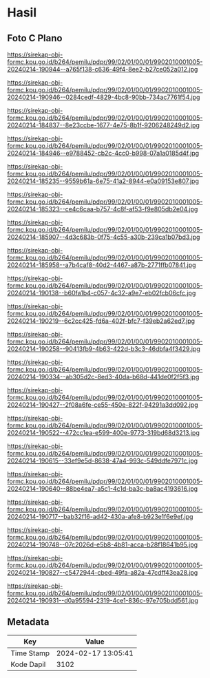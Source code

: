 # Hasil

## Foto C Plano

https://sirekap-obj-formc.kpu.go.id/b264/pemilu/pdpr/99/02/01/00/01/9902010001005-20240214-190944--a765f138-c636-49f4-8ee2-b27ce052a012.jpg

https://sirekap-obj-formc.kpu.go.id/b264/pemilu/pdpr/99/02/01/00/01/9902010001005-20240214-190946--0284cedf-4829-4bc8-90bb-734ac7761f54.jpg

https://sirekap-obj-formc.kpu.go.id/b264/pemilu/pdpr/99/02/01/00/01/9902010001005-20240214-184837--8e23ccbe-1677-4e75-8b1f-9206248249d2.jpg

https://sirekap-obj-formc.kpu.go.id/b264/pemilu/pdpr/99/02/01/00/01/9902010001005-20240214-184946--e9788452-cb2c-4cc0-b998-07a1a0185d4f.jpg

https://sirekap-obj-formc.kpu.go.id/b264/pemilu/pdpr/99/02/01/00/01/9902010001005-20240214-185235--9559b61a-6e75-41a2-8944-e0a09153e807.jpg

https://sirekap-obj-formc.kpu.go.id/b264/pemilu/pdpr/99/02/01/00/01/9902010001005-20240214-185323--ce4c6caa-b757-4c8f-af53-f9e805db2e04.jpg

https://sirekap-obj-formc.kpu.go.id/b264/pemilu/pdpr/99/02/01/00/01/9902010001005-20240214-185907--4d3c683b-0f75-4c55-a30b-239ca1b07bd3.jpg

https://sirekap-obj-formc.kpu.go.id/b264/pemilu/pdpr/99/02/01/00/01/9902010001005-20240214-185958--a7b4caf8-40d2-4467-a87b-2771ffb07841.jpg

https://sirekap-obj-formc.kpu.go.id/b264/pemilu/pdpr/99/02/01/00/01/9902010001005-20240214-190138--b60fa1b4-c057-4c32-a9e7-eb02fcb06cfc.jpg

https://sirekap-obj-formc.kpu.go.id/b264/pemilu/pdpr/99/02/01/00/01/9902010001005-20240214-190219--6c2cc425-fd6a-402f-bfc7-f39eb2a62ed7.jpg

https://sirekap-obj-formc.kpu.go.id/b264/pemilu/pdpr/99/02/01/00/01/9902010001005-20240214-190258--90413fb9-4b63-422d-b3c3-46dbfa4f3429.jpg

https://sirekap-obj-formc.kpu.go.id/b264/pemilu/pdpr/99/02/01/00/01/9902010001005-20240214-190334--ab305d2c-8ed3-40da-b68d-441de0f2f5f3.jpg

https://sirekap-obj-formc.kpu.go.id/b264/pemilu/pdpr/99/02/01/00/01/9902010001005-20240214-190427--2f08a6fe-ce55-450e-822f-94291a3dd092.jpg

https://sirekap-obj-formc.kpu.go.id/b264/pemilu/pdpr/99/02/01/00/01/9902010001005-20240214-190522--472cc1ea-e599-400e-9773-319bd68d3213.jpg

https://sirekap-obj-formc.kpu.go.id/b264/pemilu/pdpr/99/02/01/00/01/9902010001005-20240214-190615--33ef9e5d-8638-47a4-993c-549ddfe7971c.jpg

https://sirekap-obj-formc.kpu.go.id/b264/pemilu/pdpr/99/02/01/00/01/9902010001005-20240214-190640--88be4ea7-a5c1-4c1d-ba3c-ba8ac4193616.jpg

https://sirekap-obj-formc.kpu.go.id/b264/pemilu/pdpr/99/02/01/00/01/9902010001005-20240214-190717--bab32f16-ad42-430a-afe8-b923e1f6e9ef.jpg

https://sirekap-obj-formc.kpu.go.id/b264/pemilu/pdpr/99/02/01/00/01/9902010001005-20240214-190748--07c2026d-e5b8-4b81-acca-b28f18641b95.jpg

https://sirekap-obj-formc.kpu.go.id/b264/pemilu/pdpr/99/02/01/00/01/9902010001005-20240214-190827--c5472944-cbed-49fa-a82a-47cdff43ea28.jpg

https://sirekap-obj-formc.kpu.go.id/b264/pemilu/pdpr/99/02/01/00/01/9902010001005-20240214-190931--d0a95594-2319-4ce1-836c-97e705bdd561.jpg


## Metadata

| Key        | Value               |
| ---------- | ------------------- |
| Time Stamp | 2024-02-17 13:05:41 |
| Kode Dapil | 3102                |



